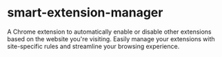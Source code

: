 # smart-extension-manager
A Chrome extension to automatically enable or disable other extensions based on the website you're visiting. Easily manage your extensions with site-specific rules and streamline your browsing experience.
